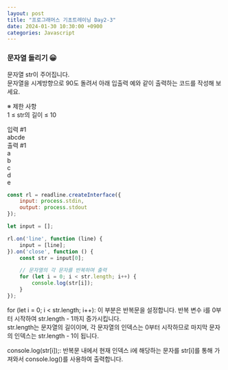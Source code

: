 ```yaml
---
layout: post
title: "프로그래머스 기초트레이닝 Day2-3"
date: 2024-01-30 10:30:00 +0900
categories: Javascript
---
```

### 문자열 돌리기 😀

문자열 str이 주어집니다.<br>
문자열을 시계방향으로 90도 돌려서 아래 입출력 예와 같이 출력하는 코드를 작성해 보세요.<br>

※ 제한 사항<br>
1 ≤ str의 길이 ≤ 10

입력 #1<br>
abcde<br>
출력 #1<br>
a<br>
b<br>
c<br>
d<br>
e<br>


```javascript
const rl = readline.createInterface({
    input: process.stdin,
    output: process.stdout
});

let input = [];

rl.on('line', function (line) {
    input = [line];
}).on('close', function () {
    const str = input[0];

    // 문자열의 각 문자를 반복하며 출력
    for (let i = 0; i < str.length; i++) {
        console.log(str[i]);
    }
});
```
for (let i = 0; i < str.length; i++): 이 부분은 반복문을 설정합니다. 반복 변수 i를 0부터 시작하여 str.length - 1까지 증가시킵니다.<br>
str.length는 문자열의 길이이며, 각 문자열의 인덱스는 0부터 시작하므로 마지막 문자의 인덱스는 str.length - 1이 됩니다.<br>

console.log(str[i]);: 반복문 내에서 현재 인덱스 i에 해당하는 문자를 str[i]를 통해 가져와서 console.log()를 사용하여 출력합니다.<br>